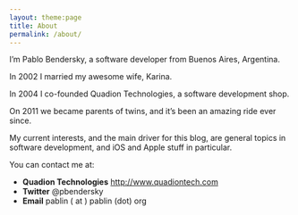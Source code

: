 ```yaml
---
layout: theme:page
title: About
permalink: /about/
---
```


I’m Pablo Bendersky, a software developer from Buenos Aires, Argentina.

In 2002 I married my awesome wife, Karina.

In 2004 I co-founded Quadion Technologies, a software development shop.

On 2011 we became parents of twins, and it’s been an amazing ride ever since.

My current interests, and the main driver for this blog, are general topics in software development, and iOS and Apple stuff in particular.

You can contact me at:

- **Quadion Technologies** http://www.quadiontech.com
- **Twitter** @pbendersky
- **Email** pablin ( at ) pablin (dot) org
